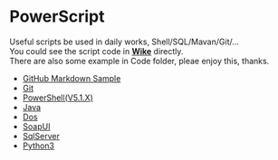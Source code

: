 # PowerScript
Useful scripts be used in daily works, Shell/SQL/Mavan/Git/...  
You could see the script code in **[Wike](https://github.com/bearfly1990/PowerScript/wiki)** directly.  
There are also some example in Code folder, pleae enjoy this, thanks.  
* [GitHub Markdown Sample](https://github.com/bearfly1990/PowerScript/blob/master/GitHub/MarkdownSample.md)
* [Git](https://github.com/bearfly1990/PowerScript/wiki/Git)
* [PowerShell(V5.1.X)](https://github.com/bearfly1990/PowerScript/wiki/PowerShell(V5.1.X)) 
* [Java](https://github.com/bearfly1990/PowerScript/wiki/Java)
* [Dos](https://github.com/bearfly1990/PowerScript/wiki/Dos)
* [SoapUI](https://github.com/bearfly1990/PowerScript/wiki/SoapUI)
* [SqlServer](https://github.com/bearfly1990/PowerScript/wiki/SQLServer)
* [Python3](https://github.com/bearfly1990/PowerScript/wiki/Python3)
